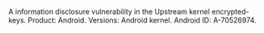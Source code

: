 A information disclosure vulnerability in the Upstream kernel encrypted-keys. Product: Android. Versions: Android kernel. Android ID: A-70526974.